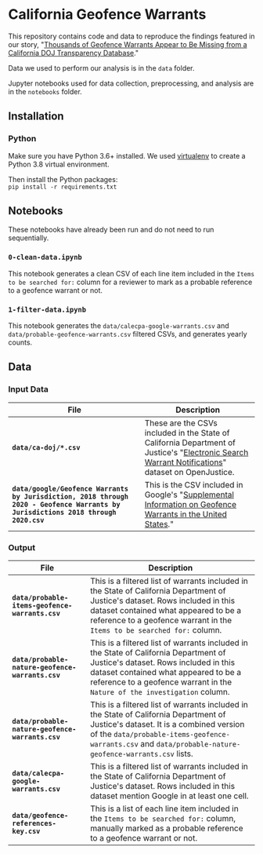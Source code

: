 # California Geofence Warrants
This repository contains code and data to reproduce the findings featured in our story, "[Thousands of Geofence Warrants Appear to Be Missing from a California DOJ Transparency Database](https://themarkup.org/privacy/2021/11/03/thousands-of-geofence-warrants-appear-to-be-missing-from-a-california-doj-transparency-database)."

Data we used to perform our analysis is in the `data` folder.

Jupyter notebooks used for data collection, preprocessing, and analysis are in the `notebooks` folder.

## Installation
### Python
Make sure you have Python 3.6+ installed. We used [virtualenv](https://docs.python-guide.org/dev/virtualenvs/) to create a Python 3.8 virtual environment.

Then install the Python packages:<br>
`pip install -r requirements.txt`

## Notebooks
These notebooks have already been run and do not need to run sequentially.

### `0-clean-data.ipynb`

This notebook generates a clean CSV of each line item included in the `Items to be searched for:` column for a reviewer to mark as a probable reference to a geofence warrant or not.

### `1-filter-data.ipynb`

This notebook generates the `data/calecpa-google-warrants.csv` and `data/probable-geofence-warrants.csv` filtered CSVs, and generates yearly counts.

## Data

### Input Data

| File | Description |
|------|-------------|
| **`data/ca-doj/*.csv`** | These are the CSVs included in the State of California Department of Justice's "[Electronic Search Warrant Notifications](https://openjustice.doj.ca.gov/data)" dataset on OpenJustice. |
| **`data/google/Geofence Warrants by Jurisdiction, 2018 through 2020 - Geofence Warrants by Jurisdictions 2018 through 2020.csv`** | This is the CSV included in Google's "[Supplemental Information on Geofence Warrants in the United States](https://services.google.com/fh/files/misc/supplemental_information_geofence_warrants_united_states.pdf)." |

### Output

| File | Description |
|------|-------------|
| **`data/probable-items-geofence-warrants.csv`** | This is a filtered list of warrants included in the State of California Department of Justice's dataset. Rows included in this dataset contained what appeared to be a reference to a geofence warrant in the `Items to be searched for:` column. |
| **`data/probable-nature-geofence-warrants.csv`** | This is a filtered list of warrants included in the State of California Department of Justice's dataset. Rows included in this dataset contained what appeared to be a reference to a geofence warrant in the `Nature of the investigation` column. |
| **`data/probable-nature-geofence-warrants.csv`** | This is a filtered list of warrants included in the State of California Department of Justice's dataset. It is a combined version of the `data/probable-items-geofence-warrants.csv` and `data/probable-nature-geofence-warrants.csv` lists. |
| **`data/calecpa-google-warrants.csv`** | This is a filtered list of warrants included in the State of California Department of Justice's dataset. Rows included in this dataset mention Google in at least one cell. |
| **`data/geofence-references-key.csv`** | This is a list of each line item included in the `Items to be searched for:` column, manually marked as a probable reference to a geofence warrant or not. |
